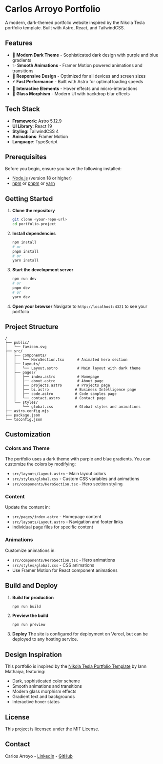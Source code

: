 # Carlos Arroyo Portfolio

A modern, dark-themed portfolio website inspired by the Nikola Tesla portfolio template. Built with Astro, React, and TailwindCSS.

## Features

- 🎨 **Modern Dark Theme** - Sophisticated dark design with purple and blue gradients
- ✨ **Smooth Animations** - Framer Motion powered animations and transitions
- 📱 **Responsive Design** - Optimized for all devices and screen sizes
- ⚡ **Fast Performance** - Built with Astro for optimal loading speeds
- 🎯 **Interactive Elements** - Hover effects and micro-interactions
- 🌟 **Glass Morphism** - Modern UI with backdrop blur effects

## Tech Stack

- **Framework**: Astro 5.12.9
- **UI Library**: React 19
- **Styling**: TailwindCSS 4
- **Animations**: Framer Motion
- **Language**: TypeScript

## Prerequisites

Before you begin, ensure you have the following installed:
- [Node.js](https://nodejs.org/) (version 18 or higher)
- [npm](https://www.npmjs.com/) or [pnpm](https://pnpm.io/) or [yarn](https://yarnpkg.com/)

## Getting Started

1. **Clone the repository**
   ```bash
   git clone <your-repo-url>
   cd portfolio-project
   ```

2. **Install dependencies**
   ```bash
   npm install
   # or
   pnpm install
   # or
   yarn install
   ```

3. **Start the development server**
   ```bash
   npm run dev
   # or
   pnpm dev
   # or
   yarn dev
   ```

4. **Open your browser**
   Navigate to `http://localhost:4321` to see your portfolio

## Project Structure

```
/
├── public/
│   └── favicon.svg
├── src/
│   ├── components/
│   │   └── HeroSection.tsx      # Animated hero section
│   ├── layouts/
│   │   └── Layout.astro         # Main layout with dark theme
│   ├── pages/
│   │   ├── index.astro          # Homepage
│   │   ├── about.astro          # About page
│   │   ├── projects.astro       # Projects page
│   │   ├── bi.astro            # Business Intelligence page
│   │   ├── code.astro          # Code samples page
│   │   └── contact.astro       # Contact page
│   └── styles/
│       └── global.css          # Global styles and animations
├── astro.config.mjs
├── package.json
└── tsconfig.json
```

## Customization

### Colors and Theme
The portfolio uses a dark theme with purple and blue gradients. You can customize the colors by modifying:
- `src/layouts/Layout.astro` - Main layout colors
- `src/styles/global.css` - Custom CSS variables and animations
- `src/components/HeroSection.tsx` - Hero section styling

### Content
Update the content in:
- `src/pages/index.astro` - Homepage content
- `src/layouts/Layout.astro` - Navigation and footer links
- Individual page files for specific content

### Animations
Customize animations in:
- `src/components/HeroSection.tsx` - Hero animations
- `src/styles/global.css` - CSS animations
- Use Framer Motion for React component animations

## Build and Deploy

1. **Build for production**
   ```bash
   npm run build
   ```

2. **Preview the build**
   ```bash
   npm run preview
   ```

3. **Deploy**
   The site is configured for deployment on Vercel, but can be deployed to any hosting service.

## Design Inspiration

This portfolio is inspired by the [Nikola Tesla Portfolio Template](https://github.com/iann-mathaiya/nikola-tesla) by Iann Mathaiya, featuring:
- Dark, sophisticated color scheme
- Smooth animations and transitions
- Modern glass morphism effects
- Gradient text and backgrounds
- Interactive hover states

## License

This project is licensed under the MIT License.

## Contact

Carlos Arroyo - [LinkedIn](https://www.linkedin.com/) - [GitHub](https://github.com/)

